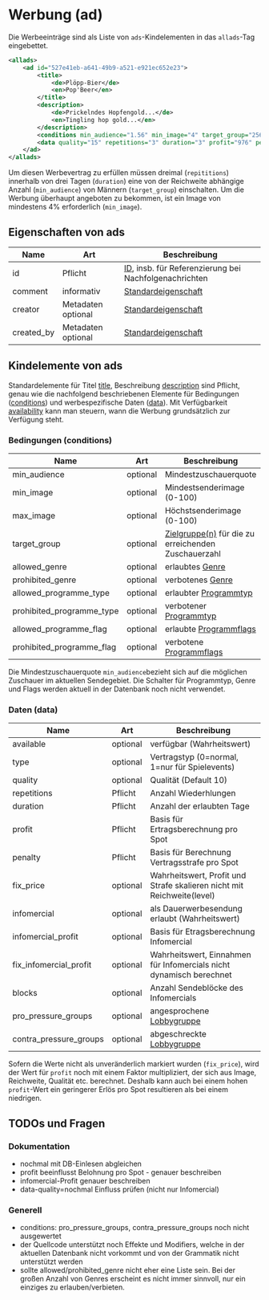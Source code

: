 # Werbung (ad)

Die Werbeeinträge sind als Liste von `ads`-Kindelementen in das `allads`-Tag eingebettet.

```XML
<allads>
	<ad id="527e41eb-a641-49b9-a521-e921ec652e23">
		<title>
			<de>Plöpp-Bier</de>
			<en>Pop'Beer</en>
		</title>
		<description>
			<de>Prickelndes Hopfengold...</de>
			<en>Tingling hop gold...</en>
		</description>
		<conditions min_audience="1.56" min_image="4" target_group="256" pro_pressure_groups="0" contra_pressure_groups="0"/>
		<data quality="15" repetitions="3" duration="3" profit="976" penalty="1550" infomercial_profit="97" fix_infomercial_profit="1"/>
	</ad>
</allads>
```

Um diesen Werbevertrag zu erfüllen müssen dreimal (`repititions`) innerhalb von drei Tagen (`duration`) eine von der Reichweite abhängige Anzahl (`min_audience`) von Männern (`target_group`) einschalten.
Um die Werbung überhaupt angeboten zu bekommen, ist ein Image von mindestens 4% erforderlich (`min_image`).


## Eigenschaften von ads

| Name | Art | Beschreibung |
| ---- | --- |------------- |
| id | Pflicht | [ID](main.md#id), insb. für Referenzierung bei Nachfolgenachrichten |
| comment |  informativ  |[Standardeigenschaft](main.md#comment) |
| creator | Metadaten optional | [Standardeigenschaft](main.md#creator) |
| created_by | Metadaten optional | [Standardeigenschaft](main.md#created_by) |

## Kindelemente von ads

Standardelemente für Titel [title](main.md#title), Beschreibung [description](main.md#description) 
sind Pflicht, genau wie die nachfolgend beschriebenen Elemente für Bedingungen ([conditions](ads.md#Bedigungen-conditions)) und werbespezifische Daten ([data](ads.md#Daten-data)).
Mit Verfügbarkeit [availability](time.md#Verfügbarkeit) kann man steuern, wann die Werbung grundsätzlich zur Verfügung steht.

### Bedingungen (conditions)

| Name | Art | Beschreibung |
| ---- | --- |------------- |
| min_audience | optional | Mindestzuschauerquote |
| min_image | optional | Mindestsenderimage (0-100) |
| max_image | optional | Höchstsenderimage (0-100) |
| target_group | optional | [Zielgruppe(n)](main.md#Zielgruppe) für die zu erreichenden Zuschauerzahl |
| allowed_genre | optional | erlaubtes [Genre](main.md#Genre) |
| prohibited_genre | optional | verbotenes [Genre](main.md#Genre) |
| allowed_programme_type | optional | erlaubter [Programmtyp](main.md#Programmtyp) |
| prohibited_programme_type | optional | verbotener [Programmtyp](main.md#Programmtyp) |
| allowed_programme_flag | optional | erlaubte [Programmflags](main.md#Programmflags) |
| prohibited_programme_flag | optional | verbotene [Programmflags](main.md#Programmflags) |

Die Mindestzuschauerquote `min_audience`bezieht sich auf die möglichen Zuschauer im aktuellen Sendegebiet.
Die Schalter für Programmtyp, Genre und Flags werden aktuell in der Datenbank noch nicht verwendet.

### Daten (data)

| Name | Art | Beschreibung |
| ---- | --- |------------- |
| available | optional | verfügbar (Wahrheitswert) |
| type | optional | Vertragstyp (0=normal, 1=nur für Spielevents) |
| quality | optional | Qualität (Default 10) |
| repetitions | Pflicht | Anzahl Wiederhlungen |
| duration | Pflicht | Anzahl der erlaubten Tage |
| profit | Pflicht | Basis für Ertragsberechnung pro Spot |
| penalty | Pflicht | Basis für Berechnung Vertragsstrafe pro Spot|
| fix_price | optional | Wahrheitswert, Profit und Strafe skalieren nicht mit Reichweite(level) |
| infomercial | optional | als Dauerwerbesendung erlaubt (Wahrheitswert) |
| infomercial_profit | optional | Basis für Etragsberechnung Infomercial |
| fix_infomercial_profit | optional | Wahrheitswert, Einnahmen für Infomercials nicht dynamisch berechnet |
| blocks | optional | Anzahl Sendeblöcke des Infomercials |
| pro_pressure_groups | optional | angesprochene [Lobbygruppe](main.md#Lobbygruppe) |
| contra_pressure_groups | optional | abgeschreckte [Lobbygruppe](main.md#Lobbygruppe) |

Sofern die Werte nicht als unveränderlich markiert wurden (`fix_price`), wird der Wert für `profit` noch mit einem Faktor multipliziert, der sich aus Image, Reichweite, Qualität etc. berechnet.
Deshalb kann auch bei einem hohen `profit`-Wert ein geringerer Erlös pro Spot resultieren als bei einem 
niedrigen.

## TODOs und Fragen

### Dokumentation

* nochmal mit DB-Einlesen abgleichen
* profit beeinflusst Belohnung pro Spot - genauer beschreiben
* infomercial-Profit genauer beschreiben
* data-quality=nochmal Einfluss prüfen (nicht nur Infomercial)

### Generell

* conditions:  pro_pressure_groups, contra_pressure_groups noch nicht ausgewertet
* der Quellcode unterstützt noch Effekte und Modifiers, welche in der aktuellen Datenbank nicht vorkommt und von der Grammatik nicht unterstützt werden
* sollte allowed/prohibited_genre nicht eher eine Liste sein. Bei der großen Anzahl von Genres erscheint es nicht immer sinnvoll, nur ein einziges zu erlauben/verbieten.